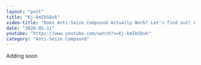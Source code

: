 ```yaml
---
layout: "post"
title: "Kj-kmIbSQvk"
video-title: "Does Anti-Seize Compound Actually Work? Let's find out! Anti-Seize vs Grease vs Fluid Film vs Wax"
date: "2020-05-11"
youtube: "https://www.youtube.com/watch?v=Kj-kmIbSQvk"
category: "Anti-Seize Compound"
---
```

<div class="space-y-1"><p class="text-gray-400">Adding soon</p></div>